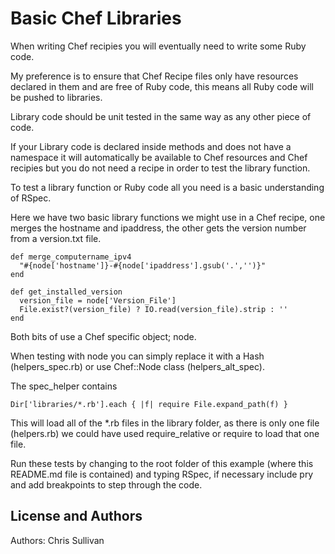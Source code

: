 Basic Chef Libraries
====================
When writing Chef recipies you will eventually need to write some Ruby code.

My preference is to ensure that Chef Recipe files only have resources declared in them and are free of Ruby code, this means all Ruby code will be pushed to libraries.

Library code should be unit tested in the same way as any other piece of code.

If your Library code is declared inside methods and does not have a namespace it will automatically be available to Chef resources and Chef recipies but you do not need a recipe in order to test the library function.

To test a library function or Ruby code all you need is a basic understanding of RSpec.

Here we have two basic library functions we might use in a Chef recipe, one merges the hostname and ipaddress, the other gets the version number from a version.txt file.

````
def merge_computername_ipv4
  "#{node['hostname']}-#{node['ipaddress'].gsub('.','')}"
end

def get_installed_version
  version_file = node['Version_File']
  File.exist?(version_file) ? IO.read(version_file).strip : ''
end
````

Both bits of use a Chef specific object; node. 

When testing with node you can simply replace it with a Hash (helpers_spec.rb) or use Chef::Node class (helpers_alt_spec).

The spec_helper contains 

````
Dir['libraries/*.rb'].each { |f| require File.expand_path(f) }
````

This will load all of the *.rb files in the library folder, as there is only one file (helpers.rb) we could have used require_relative or require to load that one file.

Run these tests by changing to the root folder of this example (where this README.md file is contained) and typing RSpec, if necessary include pry and add breakpoints to step through the code.

License and Authors
-------------------
Authors: Chris Sullivan
